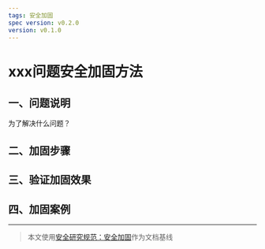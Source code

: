```yaml
---
tags: 安全加固
spec version: v0.2.0
version: v0.1.0
---
```


# xxx问题安全加固方法

## 一、问题说明
为了解决什么问题？

## 二、加固步骤


## 三、验证加固效果

## 四、加固案例

----

> 本文使用[安全研究规范：安全加固](https://github.com/ssst0n3/security-research-specification/blob/main/%E5%AE%89%E5%85%A8%E4%BD%BF%E7%94%A8/%E5%AE%89%E5%85%A8%E5%8A%A0%E5%9B%BA.md)作为文档基线